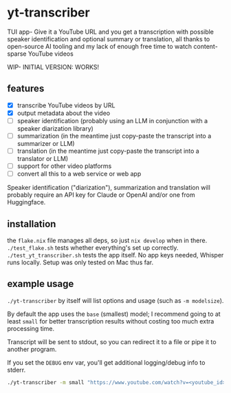 # yt-transcriber

TUI app- Give it a YouTube URL and you get a transcription with possible speaker identification and optional summary or translation, all thanks to open-source AI tooling and my lack of enough free time to watch content-sparse YouTube videos

WIP- INITIAL VERSION: WORKS!

## features

- [x] transcribe YouTube videos by URL
- [x] output metadata about the video
- [ ] speaker identification (probably using an LLM in conjunction with a speaker diarization library)
- [ ] summarization (in the meantime just copy-paste the transcript into a summarizer or LLM)
- [ ] translation (in the meantime just copy-paste the transcript into a translator or LLM)
- [ ] support for other video platforms
- [ ] convert all this to a web service or web app

Speaker identification ("diarization"), summarization and translation will probably require an API key for Claude or OpenAI and/or one from Huggingface.

## installation

the `flake.nix` file manages all deps, so just `nix develop` when in there.
`./test_flake.sh` tests whether everything's set up correctly.
`./test_yt_transcriber.sh` tests the app itself.
No app keys needed, Whisper runs locally.
Setup was only tested on Mac thus far.

## example usage

`./yt-transcriber` by itself will list options and usage (such as `-m modelsize`).

By default the app uses the `base` (smallest) model; I recommend going to at least `small` for better transcription results without costing too much extra processing time.

Transcript will be sent to stdout, so you can redirect it to a file or pipe it to another program.

If you set the `DEBUG` env var, you'll get additional logging/debug info to stderr.

```bash
./yt-transcriber -m small "https://www.youtube.com/watch?v=<youtube_id>" > ~/Documents/transcript.txt
```
